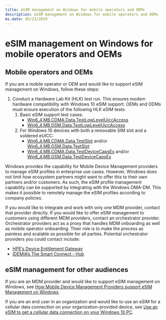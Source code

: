 ```yaml
---
title: eSIM management on Windows for mobile operators and OEMs
description: eSIM management on Windows for mobile operators and OEMs
ms.date: 05/23/2019
---
```


# eSIM management on Windows for mobile operators and OEMs

## Mobile operators and OEMs

If you are a mobile operator or OEM and would like to support eSIM management on Windows, follow these steps:

1. Conduct a Hardware Lab Kit (HLK) test run. This ensures modem hardware compatibility with Windows 10 eSIM support. OEMs and ODMs must ensure execution of the following HLK eSIM tests:
    1. Basic eSIM support test cases:
        - [Win6_4.MB.CDMA.Data.TestLowLevelUiccAccess](/windows-hardware/test/hlk/testref/f27c8d81-7e2b-49d1-be4c-614bf62f003c)
        - [Win6_4.MB.GSM.Data.TestLowLevelUiccAccess](/windows-hardware/test/hlk/testref/104db926-5cc4-47ad-a7d0-ff476b0f57a1)
    2. For Windows 10 devices with both a removable SIM slot and a soldered eUICC:
        - [Win6_4.MB.CDMA.Data.TestSlot](/windows-hardware/test/hlk/testref/049a0532-3d58-49aa-ac3d-2a9b8aab24a7) and/or [Win6_4.MB.GSM.Data.TestSlot](/windows-hardware/test/hlk/testref/defddebe-cc40-4d6f-9b0c-ca5ca9a1cb4d)
        - [Win6_4.MB.CDMA.Data.TestDeviceCapsEx](/windows-hardware/test/hlk/testref/e4ec5199-0841-4864-ac17-b6b71f81cdf3) and/or [Win6_4.MB.GSM.Data.TestDeviceCapsEx](/windows-hardware/test/hlk/testref/75c812d5-8c7d-4589-8336-7d72f2feb987)

Windows provides the capability for Mobile Device Management providers to manage eSIM profiles in enterprise use cases. However, Windows does not limit how ecosystem partners might want to offer this to their own partners and/or customers. As such, the eSIM profile management capability can be supported by integrating with the Windows OMA-DM. This makes it possible to remotely manage the eSIM profiles according to company policies.

If you would like to integrate and work with only one MDM provider, contact that provider directly. If you would like to offer eSIM management to customers using different MDM providers, contact an orchestrator provider. Orchestrator providers act as a proxy that handles MDM onboarding as well as mobile operator onboarding. Their role is to make the process as painless and scalable as possible for all parties. Potential orchestrator providers you could contact include:
* [HPE’s Device Entitlement Gateway](https://www.hpe.com/emea_europe/en/solutions/digital-communications-services.html)
* [IDEMIA’s The Smart Connect - Hub](https://www.idemia.com/smart-connect-hub)

## eSIM management for other audiences

If you are an MDM provider and would like to support eSIM management on Windows, see [How Mobile Device Management Providers support eSIM Management on Windows](/windows/client-management/mdm/esim-enterprise-management).

If you are an end user in an organization and would like to use an eSIM for a cellular data connection on your organization-provided device, see [Use an eSIM to get a cellular data connection on your Windows 10 PC](https://support.microsoft.com/help/4020763/windows-10-use-esim-for-cellular-data).

